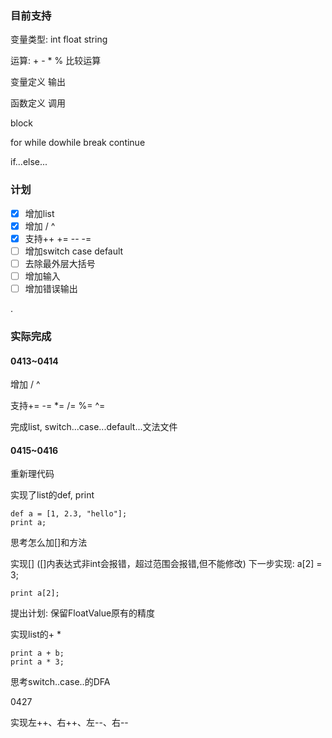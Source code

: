 ### 目前支持

变量类型: int float string

运算: + - * % 比较运算

变量定义 输出

函数定义 调用

block

for while dowhile break continue

if...else...



### 计划

- [x] 增加list
- [x] 增加 / ^
- [x] 支持++ += -- -=
- [ ] 增加switch case default
- [ ] 去除最外层大括号
- [ ] 增加输入
- [ ] 增加错误输出

.

### 实际完成

#### 0413~0414

增加 / ^



支持+= -= *= /= %= ^=



完成list, switch...case...default...文法文件



#### 0415~0416

重新理代码



实现了list的def, print

```
def a = [1, 2.3, "hello"];
print a;
```



思考怎么加[]和方法

实现[] ([]内表达式非int会报错，超过范围会报错,但不能修改)
下一步实现: a[2] = 3;

```
print a[2];
```



提出计划: 保留FloatValue原有的精度



实现list的+ *

```
print a + b;
print a * 3;
```



思考switch..case..的DFA



0427

实现左++、右++、左--、右--